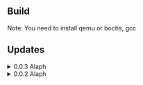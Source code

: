 ## Build

Note: You need to install qemu or bochs, gcc

## Updates

<details>

<summary>0.0.3 Alaph</summary>

- 增加了输入输出函数

- add some func of input/output

- 移除了HIM :)

- remove HIM :)

</details>

<details>

<summary>0.0.2 Alaph</summary>

- 修复了编译失败的问题（缺少floppy.img）

- fix the problem of cannot compile

</details>
